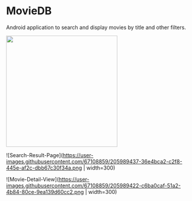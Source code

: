 # MovieDB
Android application to search and display movies by title and other filters.


<img src="[[https://github.com/favicon.ico](https://user-images.githubusercontent.com/67108859/205989419-109a1dff-44d3-4fc5-bf75-491611cccd26.png)](https://user-images.githubusercontent.com/67108859/205989419-109a1dff-44d3-4fc5-bf75-491611cccd26.png)" width="300">

![Search-Result-Page](https://user-images.githubusercontent.com/67108859/205989437-36e4bca2-c2f8-445e-af2c-dbb67c30f34a.png | width=300)

![Movie-Detail-View](https://user-images.githubusercontent.com/67108859/205989422-c6ba0caf-51a2-4b84-80ce-9ea139d60cc2.png | width=300)
